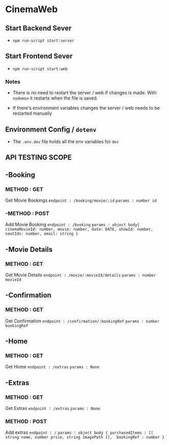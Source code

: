 # CinemaWeb

## Start Backend Sever
- `npm run-script start:server`

## Start Frontend Sever
- `npm run-script start:web`
### Notes
- There is no need to restart the server / web if changes is made. With `nodemon` it restarts when the file is saved.

- If there's environment variables changes the server / web needs to be restarted manually

## Environment Config / `dotenv`
- The `.env.dev` file holds all the env variables for `dev`

## API TESTING SCOPE

## -Booking
### METHOD : GET
Get Movie Bookings
`endpoint : /booking/movie/:id`
`params : number id`

### -METHOD : POST
Add Movie Booking
`endpoint : /booking`
`params : object body{
    cinemaMovieId: number,
    movie: number,
    date: DATE,
    showId: number,
    seatIds: number,
    email: string
  }`

## -Movie Details
### METHOD : GET
Get Movie Details
`endpoint : /movie/:movieId/details`
`params : number movieId`

## -Confirmation
### METHOD : GET
Get Confirmation
`endpoint : /confirmation/:bookingRef`
`params : number bookingRef`

## -Home 
### METHOD : GET
Get Home
`endpoint : /extras`
`params : None`

## -Extras
### METHOD : GET
Get Extras 
`endpoint : /extras`
`params : None`

### METHOD : POST 
Add extras
`endpoint : /`
`params : object body {
    purchasedItems : [[ string name, number price, string imagePath ]], 
    bookingRef : number
}`
